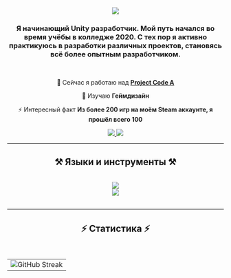 <h1 align="center">
    <img src="https://readme-typing-svg.herokuapp.com/?font=Righteous&size=35&center=true&vCenter=true&width=500&height=70&duration=4000&color=1EA1C7&lines=Привет!+👋;+Я+Gimas!;" />
</h1>

<h3 align="center">Я начинающий Unity разработчик. Мой путь начался во время учёбы в колледже 2020. С тех пор я активно практикуюсь в разработки различных проектов, становясь всё более опытным разработчиком.</h3>

<br/>

<div align="center">
 
 🔭 Сейчас я работаю над **<a href="https://github.com/Gimas-aza/Project-Code-A">Project Code A</a>**
 
 🌱 Изучаю **Геймдизайн**

⚡ Интересный факт **Из более 200 игр на моём Steam аккаунте, я прошёл всего 100**

 </div>
 
<div align="center"> 
  <a href="mailto:gimas0azaza@gmail.com">
    <img src="https://img.shields.io/badge/Gmail-333333?style=for-the-badge&logo=gmail&logoColor=red" />
  </a>
  <a href="https://t.me/gimasss" target="_blank">
    <img src="https://img.shields.io/badge/Telegram-29a1dd?style=for-the-badge&logo=telegram&logoColor=white" target="_blank" />
  </a>
</div>

 <hr/>
 
<h2 align="center">⚒️ Языки и инструменты ⚒️</h2>
<br/>
<div align="center">
    <img src="https://skillicons.dev/icons?i=cs,cpp,python,javascript" />
    <br>
    <img src="https://skillicons.dev/icons?i=unity,vscode,vim,html,css,github,figma,git" />
</div>

<br/>

<hr/>

<h2 align="center">⚡ Статистика ⚡</h2>
<br>
<div align=center>
  <table border="0">
    <tr>
      <td>
        <img src="https://streak-stats.demolab.com?user=Gimas-aza&theme=iceberg&locale=ru" alt="GitHub Streak" />
      </td>
<!--       <td>
        <img width=325 align="center" src="https://github-readme-stats-sigma-five.vercel.app/api/top-langs/?username=Gimas-aza&layout=compact&theme=iceberg&locale=ru" alt="top langs" />
      </td> -->
    </tr>
  </table>
  </div>

<br/><br/>

<br/>
